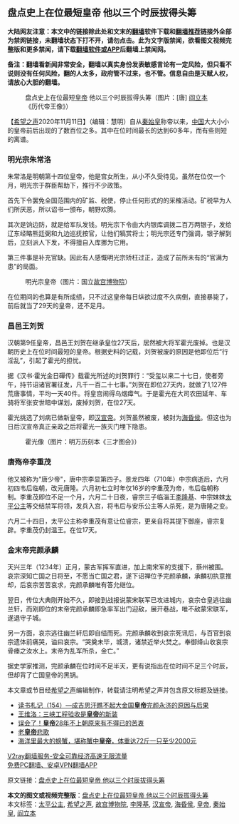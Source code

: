  <h2>盘点史上在位最短皇帝 他以三个时辰拔得头筹</h2> <p class="notice"><b>大陆网友注意：本文中的链接除此处和文末的<a href="https://github.com/bannedbook/fanqiang" >翻墙</a>软件下载和<a href="https://github.com/killgcd/justmysocks/blob/master/README.md">翻墙推荐</a>链接外全部为禁网链接，未翻墙状态下打不开，请勿点击。此为文字版禁闻，欲看图文视频完整版和更多禁闻，请下载<a href="https://github.com/bannedbook/fanqiang">翻墙软件或APP</a>后翻墙上禁闻网。</p><p>备注：翻墙看新闻非常安全，翻墙以真实身份发表敏感言论有一定风险，但只看不说则没有任何风险，翻的人太多，政府管不过来，也不管。信息自由是天赋人权，请放心大胆的翻墙。</b></p>  <div class="entry"> <figure><figcaption>盘点史上在位最短<a href="https://www.bannedbook.org/bnews/tag/%e7%9a%87%e5%b8%9d/" class="st_tag internal_tag" rel="tag" title="标签 皇帝 下的日志">皇帝</a> 他以三个时辰拔得头筹（图片：[唐]  <a href="https://www.bannedbook.org/bnews/tag/%e9%98%8e%e7%ab%8b%e6%9c%ac/" class="st_tag internal_tag" rel="tag" title="标签 阎立本 下的日志">阎立本</a>《历代帝王像》） </figcaption></figure> <p>【<span class='wp_keywordlink_affiliate'><a href="https://www.soundofhope.org" title="希望之声" target="_blank">希望之声</a></span>2020年11月11日】（编辑：慧明）自从<a href="https://www.bannedbook.org/bnews/tag/%e7%a7%a6%e5%a7%8b%e7%9a%87/" class="st_tag internal_tag" rel="tag" title="标签 秦始皇 下的日志">秦始皇</a>称帝以来，<span class='wp_keywordlink_affiliate'><a href="https://www.bannedbook.org/" title="中国" target="_blank">中国</a></span>大大小小的皇帝前后出现的了数百位之多。其中在位时间最长的达到60多年，而有些则短的离谱。</p> <h3>明光宗朱常洛</h3> <p>朱常洛是明朝第十四位皇帝，他是宫女所生，从小不久受待见。虽然在位仅一个月，明光宗于群臣帮助下，推行不少政策。</p> <p>首先下令罢免全国范围内的矿监、税使，停止任何形式的的采榷活动。矿税早为人们所厌恶，所以诏书一颁布，朝野欢腾。</p> <p>其次是饷边防，就是给军队发钱。明光宗下令由大内银库调拨二百万两银子，发给辽东经略熊廷弼和九边巡抚按官，让他们犒赏将士；明光宗还专门强调，银子解到后，立刻派人下发，不得擅自入库挪为它用。</p>  <p>第三件事是补充官缺。因此有人感慨明光宗矫枉过正，造成了前所未有的“官满为患”的局面。</p> <figure><figcaption>明光宗皇帝（图片：国立<a href="https://www.bannedbook.org/bnews/tag/%E6%95%85%E5%AE%AB%E5%8D%9A%E7%89%A9%E9%99%A2/" class="st_tag internal_tag" rel="tag" title="标签 故宫博物院 下的日志">故宫博物院</a>）</figcaption></figure> <p>在位期间的也算是有所成绩，只不过这皇帝每日纵欲过度不久病倒，直接暴毙了，前后就当了29天的皇帝，还不足月。</p> <h3>昌邑王刘贺</h3> <p>汉朝第9任皇帝，昌邑王刘贺在继承皇位27天后，居然被大将军霍光废掉。也是汉朝历史上在位时间最短的皇帝。根据史料的记载，刘贺被废的原因是他即位后“行淫乱”，引起了霍光的担忧。</p> <p>据《汉书·霍光金日磾传》载霍光所述的刘贺罪行：“受玺以来二十七日，使者旁午，持节诏诸官署征发，凡千一百二十七事。”刘贺在即位27天内，就做了1,127件荒唐事情，平均一天40件。将皇宫闹得乌烟瘴气。于是霍光在大司农田延年、车骑将军张安世暗中谋划，废掉刘贺，在位27天。</p>  <p>霍光挑选了刘病已做新皇帝，即<a href="https://www.bannedbook.org/bnews/tag/%e6%b1%89%e5%ae%a3%e5%b8%9d/" class="st_tag internal_tag" rel="tag" title="标签 汉宣帝 下的日志">汉宣帝</a>。刘贺虽然被废，被封为<a href="https://www.bannedbook.org/bnews/tag/%E6%B5%B7%E6%98%8F%E4%BE%AF/" class="st_tag internal_tag" rel="tag" title="标签 海昏侯 下的日志">海昏侯</a>。但这也为日后汉宣帝真正亲政之后将霍光一族灭门埋下隐患。</p> <figure><figcaption>霍光像（图片：明万历刻本《三才图会》）</figcaption></figure> <h3>唐殇帝李重茂</h3> <p>他又被称为&quot;唐少帝&quot;，唐中宗李显第四子。景龙四年（710年）中宗病逝后，六月初四韦后临朝，改元唐隆。六月初七立时年仅16岁的李重茂为帝，韦后临朝称制。李重茂即位不足一个月，六月二十日夜，睿宗三子临淄王<a href="https://www.bannedbook.org/bnews/tag/%E6%9D%8E%E9%9A%86%E5%9F%BA/" class="st_tag internal_tag" rel="tag" title="标签 李隆基 下的日志">李隆基</a>、中宗妹妹<a href="https://www.bannedbook.org/bnews/tag/%E5%A4%AA%E5%B9%B3%E5%85%AC%E4%B8%BB/" class="st_tag internal_tag" rel="tag" title="标签 太平公主 下的日志">太平公主</a>等交结禁军将领，发兵入宫，将韦后与安乐公主等人杀死，是为唐隆之变。</p> <p>六月二十四日，太平公主称李重茂有意让位睿宗，更亲自将其提下御座，睿宗复辟。李重茂仍封温王。在位17天。</p> <h3>金末帝完颜承麟</h3> <p>天兴三年（1234年）正月，蒙古军挥军直进，加上南宋军的支援下，蔡州被围。哀宗深知亡国之日将至，不愿当亡国之君，遂下诏禅位予完颜承麟，承麟初执意推却，后哀宗苦苦哀求，完颜承麟唯有答允继位。</p>  <p>翌日，传位大典刚开始不久，即接到战报说蒙宋联军已攻进城内，哀宗仓皇逃往幽兰轩，而刚即位的末帝完颜承麟即急率军出门迎敌，展开巷战，唯不敌蒙宋联军，遂退守子城。</p> <p>另一方面，哀宗逃往幽兰轩后即自缢而死。完颜承麟收到哀宗死讯后，与百官到哀宗遗体前痛哭，谥曰哀宗。“哭奠未毕，城溃，诸禁近举火焚之。奉御绛山收哀宗骨瘗之汝水上。末帝为乱军所杀，金亡。”</p> <p>据史学家推测，完颜承麟在位时间不足半天，更有说指出在位时间不足三个时辰，但却背了亡国皇帝的黑锅。</p> <p>本文章或节目经<a href="https://www.bannedbook.org/bnews/tag/%e5%b8%8c%e6%9c%9b%e4%b9%8b%e5%a3%b0/" class="st_tag internal_tag" rel="tag" title="标签 希望之声 下的日志">希望之声</a>编辑制作，转载请注明希望之声并包含原文标题及链接。</p>  <ul class='op-related-articles' title='相关阅读'> <li><a href='https://www.bannedbook.org/bnews/bannedvideo/20201109/1428358.html' target='_blank'>读书札记（154）—成吉思汗瞧不起大金国<b>皇帝</b>完颜永济的原因与后果</a></li> <li><a href='https://www.bannedbook.org/bnews/baitai/20201105/1426408.html' target='_blank'>王维洛：三峡工程验收是<b>皇帝</b>的新装</a></li> <li><a href='https://www.bannedbook.org/bnews/comments/20201031/1423278.html' target='_blank'>误会了！<b>皇帝</b>28年不上朝原来有不得已的苦衷</a></li> <li><a href='https://www.bannedbook.org/bnews/lishi/20201029/1422049.html' target='_blank'>老<b>皇帝</b>悲歌</a></li> <li><a href='https://www.bannedbook.org/bnews/funmedia/20201027/1420945.html' target='_blank'>海洋里最大的螃蟹，堪称蟹中<b>皇帝</b>，体重达72斤一只至少2000元</a></li> </ul> <p class="texttj"> <a href="https://www.bannedbook.org/forum23/topic22702.html" target="_blank">V2ray翻墙服务-安全可靠经济高速无限流量</a><br/> <a href="https://github.com/bannedbook/fanqiang/wiki/%E7%A6%81%E9%97%BB%E7%BD%91%E5%AE%89%E5%8D%93%E7%BF%BB%E5%A2%99%E6%96%B0%E9%97%BBAPP" target="_blank">免费PC翻墙、安卓VPN翻墙APP</a></p><p>原文链接：<a class="src_link"  href="https://www.soundofhope.org/post/438760" target="_blank">盘点史上在位最短皇帝 他以三个时辰拔得头筹</a></p><a name='sharetosocial'></a>       <div><b>本文的图文或视频完整版</b>：<a href='https://www.bannedbook.org/bnews/comments/20201112/1429874.html'>盘点史上在位最短皇帝 他以三个时辰拔得头筹</a></div>  </div><!--END ENTRY--> <div class="postfooter"> <div>本文标签：<a href="https://www.bannedbook.org/bnews/tag/%E5%A4%AA%E5%B9%B3%E5%85%AC%E4%B8%BB/" rel="tag">太平公主</a>, <a href="https://www.bannedbook.org/bnews/tag/%e5%b8%8c%e6%9c%9b%e4%b9%8b%e5%a3%b0/" rel="tag">希望之声</a>, <a href="https://www.bannedbook.org/bnews/tag/%E6%95%85%E5%AE%AB%E5%8D%9A%E7%89%A9%E9%99%A2/" rel="tag">故宫博物院</a>, <a href="https://www.bannedbook.org/bnews/tag/%E6%9D%8E%E9%9A%86%E5%9F%BA/" rel="tag">李隆基</a>, <a href="https://www.bannedbook.org/bnews/tag/%e6%b1%89%e5%ae%a3%e5%b8%9d/" rel="tag">汉宣帝</a>, <a href="https://www.bannedbook.org/bnews/tag/%E6%B5%B7%E6%98%8F%E4%BE%AF/" rel="tag">海昏侯</a>, <a href="https://www.bannedbook.org/bnews/tag/%e7%9a%87%e5%b8%9d/" rel="tag">皇帝</a>, <a href="https://www.bannedbook.org/bnews/tag/%e7%a7%a6%e5%a7%8b%e7%9a%87/" rel="tag">秦始皇</a>, <a href="https://www.bannedbook.org/bnews/tag/%e9%98%8e%e7%ab%8b%e6%9c%ac/" rel="tag">阎立本</a></div>  </div><!--END POSTFOOTER--> 